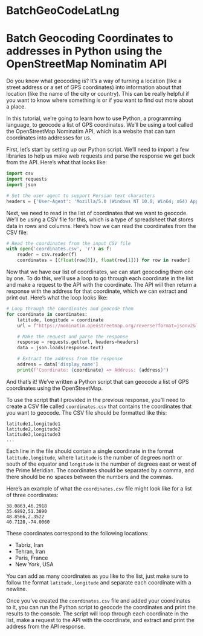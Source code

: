 # BatchGeoCodeLatLng

# Batch Geocoding Coordinates to addresses in Python using the OpenStreetMap Nominatim API

Do you know what geocoding is? It’s a way of turning a location (like a street address or a set of GPS coordinates) into information about that location (like the name of the city or country). This can be really helpful if you want to know where something is or if you want to find out more about a place.

In this tutorial, we’re going to learn how to use Python, a programming language, to geocode a list of GPS coordinates. We’ll be using a tool called the OpenStreetMap Nominatim API, which is a website that can turn coordinates into addresses for us.

First, let’s start by setting up our Python script. We’ll need to import a few libraries to help us make web requests and parse the response we get back from the API. Here’s what that looks like:

```python 
import csv
import requests
import json
```



```python
# Set the user agent to support Persian text characters
headers = {'User-Agent': 'Mozilla/5.0 (Windows NT 10.0; Win64; x64) AppleWebKit/537.36 (KHTML, like Gecko) Chrome/58.0.3029.110 Safari/537.3'}
```

Next, we need to read in the list of coordinates that we want to geocode. We’ll be using a CSV file for this, which is a type of spreadsheet that stores data in rows and columns. Here’s how we can read the coordinates from the CSV file:


```python
# Read the coordinates from the input CSV file
with open('coordinates.csv', 'r') as f:
    reader = csv.reader(f)
    coordinates = [(float(row[0]), float(row[1])) for row in reader]
```
Now that we have our list of coordinates, we can start geocoding them one by one. To do this, we’ll use a loop to go through each coordinate in the list and make a request to the API with the coordinate. The API will then return a response with the address for that coordinate, which we can extract and print out. Here’s what the loop looks like:

```python
# Loop through the coordinates and geocode them
for coordinate in coordinates:
    latitude, longitude = coordinate
    url = f"https://nominatim.openstreetmap.org/reverse?format=jsonv2&lat={latitude}&lon={longitude}"

    # Make the request and parse the response
    response = requests.get(url, headers=headers)
    data = json.loads(response.text)

    # Extract the address from the response
    address = data['display_name']
    print(f"Coordinate: {coordinate} => Address: {address}")
```

And that’s it! We’ve written a Python script that can geocode a list of GPS coordinates using the OpenStreetMap.

To use the script that I provided in the previous response, you’ll need to create a CSV file called  `coordinates.csv`  that contains the coordinates that you want to geocode. The CSV file should be formatted like this:

    latitude1,longitude1
    latitude2,longitude2
    latitude3,longitude3
    ...

Each line in the file should contain a single coordinate in the format  `latitude,longitude`, where  `latitude`  is the number of degrees north or south of the equator and  `longitude`  is the number of degrees east or west of the Prime Meridian. The coordinates should be separated by a comma, and there should be no spaces between the numbers and the commas.

Here’s an example of what the  `coordinates.csv`  file might look like for a list of three coordinates:

    38.0863,46.2918
    35.6892,51.3890
    48.8566,2.3522
    40.7128,-74.0060

These coordinates correspond to the following locations:

-   Tabriz, Iran
-   Tehran, Iran
-   Paris, France
-   New York, USA

You can add as many coordinates as you like to the list, just make sure to follow the format  `latitude,longitude`  and separate each coordinate with a newline.

Once you’ve created the  `coordinates.csv`  file and added your coordinates to it, you can run the Python script to geocode the coordinates and print the results to the console. The script will loop through each coordinate in the list, make a request to the API with the coordinate, and extract and print the address from the API response.

